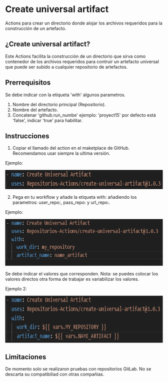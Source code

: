 # Create universal artifact

Actions para crear un directorio donde alojar los archivos requeridos para la construcción de un artefacto.

## ¿Create universal artifact?

Este Actions facilita la construcción de un directorio que sirva como contenedor de los archivos requeridos para contruir un artefacto universal que puede ser subido a cualquier repositorio de artefactos.

## Prerrequisitos

Se debe indicar con la etiqueta 'with' algunos parametros.

1. Nombre del directorio principal (Repositorio).
2. Nombre del artefacto.
3. Concatenar 'github.run_numbe' ejemplo: 'proyect15' por defecto está 'false', indicar 'true' para habilitar.

## Instrucciones

1. Copiar el llamado del action en el maketplace de GitHub. Recomendamos usar siempre la ultima versión.

Ejemplo:

<p align="center">
  <img width="671" height="61" alt="action" src="public/img/action.PNG">
</p>

2. Pega en tu workflow y añade la etiqueta with: añadiendo los parametros: user_repo:, pass_repo: y  url_repo:.

Ejemplo:

<p align="center">
  <img width="667" height="149" alt="action_with" src="public/img/action_with.PNG">
</p>

Se debe indicar el valores que corresponden. Nota: se puedes colocar los valores directos otra forma de trabajar es variabilizar los valores.

Ejemplo 2:

<p align="center">
  <img width="654" height="150" alt="action_with_variables" src="public/img/action_with_variables.PNG">
</p>

## Limitaciones

De momento solo se realizaron pruebas con repositorios GitLab. No se descarta su compatibiliad con otras compañias.